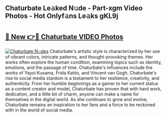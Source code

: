 ## Chaturbate Le𝚊ked N𝚞de - Part-xgm Video Photos - Hot Onlyf𝚊ns Le𝚊ks gKL9j

# <h2><a href="http://ab54032.deff.icu/?id=Chaturbate">🔗 New 👉🔴 Chaturbate VIDEO Photos</a></h2>

[![Chaturbate N𝚞des](https://i.imgur.com/rIISA9y.gif)](http://ab54032.deff.icu/?id=Chaturbate)
Chaturbate's artistic style is characterized by her use of vibrant colors, intricate patterns, and thought-provoking themes. Her works often explore the human condition, examining topics such as identity, emotions, and the passage of time. Chaturbate's influences include the works of Yayoi Kusama, Frida Kahlo, and Vincent van Gogh. Chaturbate's rise to social media stardom is a testament to her resilience, creativity, and authenticity. From her humble beginnings as a gamer to her current status as a content creator and model, Chaturbate has proven that with hard work, dedication, and a little bit of charm, anyone can make a name for themselves in the digital world. As she continues to grow and evolve, Chaturbate remains an inspiration to her fans and a force to be reckoned with in the world of social media.
